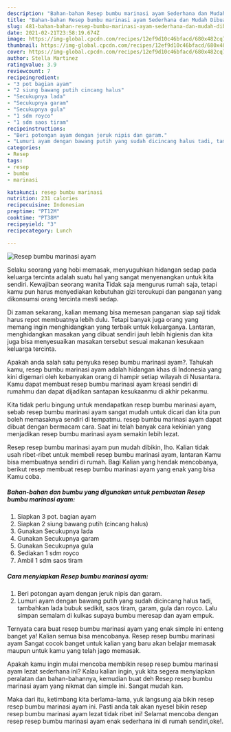 ```yaml
---
description: "Bahan-bahan Resep bumbu marinasi ayam Sederhana dan Mudah Dibuat"
title: "Bahan-bahan Resep bumbu marinasi ayam Sederhana dan Mudah Dibuat"
slug: 481-bahan-bahan-resep-bumbu-marinasi-ayam-sederhana-dan-mudah-dibuat
date: 2021-02-21T23:58:19.674Z
image: https://img-global.cpcdn.com/recipes/12ef9d10c46bfacd/680x482cq70/resep-bumbu-marinasi-ayam-foto-resep-utama.jpg
thumbnail: https://img-global.cpcdn.com/recipes/12ef9d10c46bfacd/680x482cq70/resep-bumbu-marinasi-ayam-foto-resep-utama.jpg
cover: https://img-global.cpcdn.com/recipes/12ef9d10c46bfacd/680x482cq70/resep-bumbu-marinasi-ayam-foto-resep-utama.jpg
author: Stella Martinez
ratingvalue: 3.9
reviewcount: 7
recipeingredient:
- "3 pot bagian ayam"
- "2 siung bawang putih cincang halus"
- "Secukupnya lada"
- "Secukupnya garam"
- "Secukupnya gula"
- "1 sdm royco"
- "1 sdm saos tiram"
recipeinstructions:
- "Beri potongan ayam dengan jeruk nipis dan garam."
- "Lumuri ayam dengan bawang putih yang sudah dicincang halus tadi, tambahkan lada bubuk sedikit, saos tiram, garam, gula dan royco. Lalu simpan semalam di kulkas supaya bumbu meresap dan ayam empuk."
categories:
- Resep
tags:
- resep
- bumbu
- marinasi

katakunci: resep bumbu marinasi 
nutrition: 231 calories
recipecuisine: Indonesian
preptime: "PT12M"
cooktime: "PT38M"
recipeyield: "3"
recipecategory: Lunch

---
```



![Resep bumbu marinasi ayam](https://img-global.cpcdn.com/recipes/12ef9d10c46bfacd/680x482cq70/resep-bumbu-marinasi-ayam-foto-resep-utama.jpg)

Selaku seorang yang hobi memasak, menyuguhkan hidangan sedap pada keluarga tercinta adalah suatu hal yang sangat menyenangkan untuk kita sendiri. Kewajiban seorang  wanita Tidak saja mengurus rumah saja, tetapi kamu pun harus menyediakan kebutuhan gizi tercukupi dan panganan yang dikonsumsi orang tercinta mesti sedap.

Di zaman  sekarang, kalian memang bisa memesan panganan siap saji tidak harus repot membuatnya lebih dulu. Tetapi banyak juga orang yang memang ingin menghidangkan yang terbaik untuk keluarganya. Lantaran, menghidangkan masakan yang dibuat sendiri jauh lebih higienis dan kita juga bisa menyesuaikan masakan tersebut sesuai makanan kesukaan keluarga tercinta. 



Apakah anda salah satu penyuka resep bumbu marinasi ayam?. Tahukah kamu, resep bumbu marinasi ayam adalah hidangan khas di Indonesia yang kini digemari oleh kebanyakan orang di hampir setiap wilayah di Nusantara. Kamu dapat membuat resep bumbu marinasi ayam kreasi sendiri di rumahmu dan dapat dijadikan santapan kesukaanmu di akhir pekanmu.

Kita tidak perlu bingung untuk mendapatkan resep bumbu marinasi ayam, sebab resep bumbu marinasi ayam sangat mudah untuk dicari dan kita pun boleh memasaknya sendiri di tempatmu. resep bumbu marinasi ayam dapat dibuat dengan bermacam cara. Saat ini telah banyak cara kekinian yang menjadikan resep bumbu marinasi ayam semakin lebih lezat.

Resep resep bumbu marinasi ayam pun mudah dibikin, lho. Kalian tidak usah ribet-ribet untuk membeli resep bumbu marinasi ayam, lantaran Kamu bisa membuatnya sendiri di rumah. Bagi Kalian yang hendak mencobanya, berikut resep membuat resep bumbu marinasi ayam yang enak yang bisa Kamu coba.

<!--inarticleads1-->

##### Bahan-bahan dan bumbu yang digunakan untuk pembuatan Resep bumbu marinasi ayam:

1. Siapkan 3 pot. bagian ayam
1. Siapkan 2 siung bawang putih (cincang halus)
1. Gunakan Secukupnya lada
1. Gunakan Secukupnya garam
1. Gunakan Secukupnya gula
1. Sediakan 1 sdm royco
1. Ambil 1 sdm saos tiram




<!--inarticleads2-->

##### Cara menyiapkan Resep bumbu marinasi ayam:

1. Beri potongan ayam dengan jeruk nipis dan garam.
1. Lumuri ayam dengan bawang putih yang sudah dicincang halus tadi, tambahkan lada bubuk sedikit, saos tiram, garam, gula dan royco. Lalu simpan semalam di kulkas supaya bumbu meresap dan ayam empuk.




Ternyata cara buat resep bumbu marinasi ayam yang enak simple ini enteng banget ya! Kalian semua bisa mencobanya. Resep resep bumbu marinasi ayam Sangat cocok banget untuk kalian yang baru akan belajar memasak maupun untuk kamu yang telah jago memasak.

Apakah kamu ingin mulai mencoba membikin resep resep bumbu marinasi ayam lezat sederhana ini? Kalau kalian ingin, yuk kita segera menyiapkan peralatan dan bahan-bahannya, kemudian buat deh Resep resep bumbu marinasi ayam yang nikmat dan simple ini. Sangat mudah kan. 

Maka dari itu, ketimbang kita berlama-lama, yuk langsung aja bikin resep resep bumbu marinasi ayam ini. Pasti anda tak akan nyesel bikin resep resep bumbu marinasi ayam lezat tidak ribet ini! Selamat mencoba dengan resep resep bumbu marinasi ayam enak sederhana ini di rumah sendiri,oke!.

